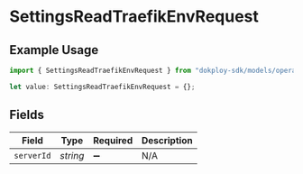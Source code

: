# SettingsReadTraefikEnvRequest

## Example Usage

```typescript
import { SettingsReadTraefikEnvRequest } from "dokploy-sdk/models/operations";

let value: SettingsReadTraefikEnvRequest = {};
```

## Fields

| Field              | Type               | Required           | Description        |
| ------------------ | ------------------ | ------------------ | ------------------ |
| `serverId`         | *string*           | :heavy_minus_sign: | N/A                |